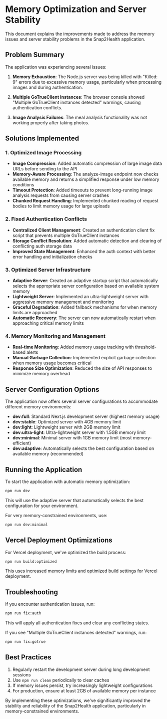 # Memory Optimization and Server Stability

This document explains the improvements made to address the memory issues and server stability problems in the Snap2Health application.

## Problem Summary

The application was experiencing several issues:

1. **Memory Exhaustion**: The Node.js server was being killed with "Killed: 9" errors due to excessive memory usage, particularly when processing images and during authentication.

2. **Multiple GoTrueClient Instances**: The browser console showed "Multiple GoTrueClient instances detected" warnings, causing authentication conflicts.

3. **Image Analysis Failures**: The meal analysis functionality was not working properly after taking photos.

## Solutions Implemented

### 1. Optimized Image Processing

- **Image Compression**: Added automatic compression of large image data URLs before sending to the API
- **Memory-Aware Processing**: The analyze-image endpoint now checks available memory and returns a simplified response under low memory conditions
- **Timeout Protection**: Added timeouts to prevent long-running image analysis requests from causing server crashes
- **Chunked Request Handling**: Implemented chunked reading of request bodies to limit memory usage for large uploads

### 2. Fixed Authentication Conflicts

- **Centralized Client Management**: Created an authentication client fix script that prevents multiple GoTrueClient instances
- **Storage Conflict Resolution**: Added automatic detection and clearing of conflicting auth storage data
- **Improved State Management**: Enhanced the auth context with better error handling and initialization checks

### 3. Optimized Server Infrastructure

- **Adaptive Server**: Created an adaptive startup script that automatically selects the appropriate server configuration based on available system memory
- **Lightweight Server**: Implemented an ultra-lightweight server with aggressive memory management and monitoring
- **Graceful Degradation**: Added fallback mechanisms for when memory limits are approached
- **Automatic Recovery**: The server can now automatically restart when approaching critical memory limits

### 4. Memory Monitoring and Management

- **Real-time Monitoring**: Added memory usage tracking with threshold-based alerts
- **Manual Garbage Collection**: Implemented explicit garbage collection when memory usage becomes critical
- **Response Size Optimization**: Reduced the size of API responses to minimize memory overhead

## Server Configuration Options

The application now offers several server configurations to accommodate different memory environments:

- **dev:full**: Standard Next.js development server (highest memory usage)
- **dev:stable**: Optimized server with 4GB memory limit
- **dev:light**: Lightweight server with 2GB memory limit
- **dev:ultra-light**: Ultra-lightweight server with 1.5GB memory limit
- **dev:minimal**: Minimal server with 1GB memory limit (most memory-efficient)
- **dev:adaptive**: Automatically selects the best configuration based on available memory (recommended)

## Running the Application

To start the application with automatic memory optimization:

```bash
npm run dev
```

This will use the adaptive server that automatically selects the best configuration for your environment.

For very memory-constrained environments, use:

```bash
npm run dev:minimal
```

## Vercel Deployment Optimizations

For Vercel deployment, we've optimized the build process:

```bash
npm run build:optimized
```

This uses increased memory limits and optimized build settings for Vercel deployment.

## Troubleshooting

If you encounter authentication issues, run:

```bash
npm run fix:auth
```

This will apply all authentication fixes and clear any conflicting states.

If you see "Multiple GoTrueClient instances detected" warnings, run:

```bash
npm run fix:gotrue
```

## Best Practices

1. Regularly restart the development server during long development sessions
2. Use `npm run clean` periodically to clear caches
3. If memory issues persist, try increasingly lightweight configurations
4. For production, ensure at least 2GB of available memory per instance

By implementing these optimizations, we've significantly improved the stability and reliability of the Snap2Health application, particularly in memory-constrained environments. 